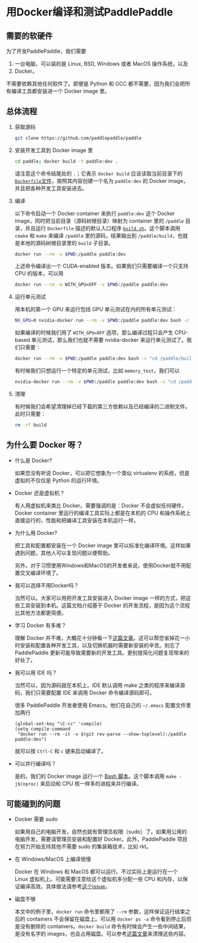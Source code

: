 # 用Docker编译和测试PaddlePaddle

## 需要的软硬件

为了开发PaddlePaddle，我们需要

1. 一台电脑，可以装的是 Linux, BSD, Windows 或者 MacOS 操作系统，以及
1. Docker。

不需要依赖其他任何软件了。即便是 Python 和 GCC 都不需要，因为我们会把所有编译工具都安装进一个 Docker image 里。

## 总体流程

1. 获取源码

   ```bash
   git clone https://github.com/paddlepaddle/paddle
   ```

2. 安装开发工具到 Docker image 里

   ```bash
   cd paddle; docker build -t paddle:dev .
   ```

   请注意这个命令结尾处的 `.`；它表示 `docker build` 应该读取当前目录下的 [`Dockerfile`文件](https://github.com/PaddlePaddle/Paddle/blob/develop/Dockerfile)，按照其内容创建一个名为 `paddle:dev` 的 Docker image，并且把各种开发工具安装进去。

3. 编译

   以下命令启动一个 Docker container 来执行 `paddle:dev` 这个 Docker image，同时把当前目录（源码树根目录）映射为 container 里的 `/paddle` 目录，并且运行 `Dockerfile` 描述的默认入口程序 [`build.sh`](https://github.com/PaddlePaddle/Paddle/blob/develop/paddle/scripts/docker/build.sh)。这个脚本调用 `cmake` 和 `make` 来编译 `/paddle` 里的源码，结果输出到 `/paddle/build`，也就是本地的源码树根目录里的 `build` 子目录。

   ```bash
   docker run --rm -v $PWD:/paddle paddle:dev
   ```

   上述命令编译出一个 CUDA-enabled 版本。如果我们只需要编译一个只支持 CPU 的版本，可以用

   ```bash
   docker run --rm -e WITH_GPU=OFF -v $PWD:/paddle paddle:dev
   ```

4. 运行单元测试

   用本机的第一个 GPU 来运行包括 GPU 单元测试在内的所有单元测试：

   ```bash
   NV_GPU=0 nvidia-docker run --rm -v $PWD:/paddle paddle:dev bash -c "cd /paddle/build; ctest"
   ```

   如果编译的时候我们用了 `WITH_GPU=OFF` 选项，那么编译过程只会产生 CPU-based 单元测试，那么我们也就不需要 nvidia-docker 来运行单元测试了。我们只需要：

   ```bash
   docker run --rm -v $PWD:/paddle paddle:dev bash -c "cd /paddle/build; ctest"
   ```

   有时候我们只想运行一个特定的单元测试，比如 `memory_test`，我们可以

   ```bash
   nvidia-docker run --rm -v $PWD:/paddle paddle:dev bash -c "cd /paddle/build; ctest -V -R memory_test"
   ```

5. 清理

   有时候我们会希望清理掉已经下载的第三方依赖以及已经编译的二进制文件。此时只需要：

   ```bash
   rm -rf build
   ```

## 为什么要 Docker 呀？

- 什么是 Docker?

  如果您没有听说 Docker，可以把它想象为一个类似 virtualenv 的系统，但是虚拟的不仅仅是 Python 的运行环境。

- Docker 还是虚拟机？

  有人用虚拟机来类比 Docker。需要强调的是：Docker 不会虚拟任何硬件，Docker container 里运行的编译工具实际上都是在本机的 CPU 和操作系统上直接运行的，性能和把编译工具安装在本机运行一样。

- 为什么用 Docker?

  把工具和配置都安装在一个 Docker image 里可以标准化编译环境。这样如果遇到问题，其他人可以复现问题以便帮助。

  另外，对于习惯使用Windows和MacOS的开发者来说，使用Docker就不用配置交叉编译环境了。

- 我可以选择不用Docker吗？

  当然可以。大家可以用把开发工具安装进入 Docker image 一样的方式，把这些工具安装到本机。这篇文档介绍基于 Docker 的开发流程，是因为这个流程比其他方法都更简便。

- 学习 Docker 有多难？

  理解 Docker 并不难，大概花十分钟看一下[这篇文章](https://zhuanlan.zhihu.com/p/19902938)。这可以帮您省掉花一小时安装和配置各种开发工具，以及切换机器时需要新安装的辛苦。别忘了 PaddlePaddle 更新可能导致需要新的开发工具。更别提简化问题复现带来的好处了。

- 我可以用 IDE 吗？

  当然可以，因为源码就在本机上。IDE 默认调用 make 之类的程序来编译源码，我们只需要配置 IDE 来调用 Docker 命令编译源码即可。

  很多 PaddlePaddle 开发者使用 Emacs。他们在自己的 `~/.emacs` 配置文件里加两行

  ```emacs
  (global-set-key "\C-cc" 'compile)
  (setq compile-command
   "docker run --rm -it -v $(git rev-parse --show-toplevel):/paddle paddle:dev")
  ```

  就可以按 `Ctrl-C` 和 `c` 键来启动编译了。

- 可以并行编译吗？

  是的。我们的 Docker image 运行一个 [Bash 脚本](https://github.com/PaddlePaddle/Paddle/blob/develop/paddle/scripts/docker/build.sh)。这个脚本调用 `make -j$(nproc)` 来启动和 CPU 核一样多的进程来并行编译。

## 可能碰到的问题

- Docker 需要 sudo

  如果用自己的电脑开发，自然也就有管理员权限（sudo）了。如果用公用的电脑开发，需要请管理员安装和配置好 Docker。此外，PaddlePaddle 项目在努力开始支持其他不需要 sudo 的集装箱技术，比如 rkt。

- 在 Windows/MacOS 上编译很慢

  Docker 在 Windows 和 MacOS 都可以运行。不过实际上是运行在一个 Linux 虚拟机上。可能需要注意给这个虚拟机多分配一些 CPU 和内存，以保证编译高效。具体做法请参考[这个issue](https://github.com/PaddlePaddle/Paddle/issues/627)。

- 磁盘不够

  本文中的例子里，`docker run` 命令里都用了 `--rm` 参数，这样保证运行结束之后的 containers 不会保留在磁盘上。可以用 `docker ps -a` 命令看到停止后但是没有删除的 containers。`docker build` 命令有时候会产生一些中间结果，是没有名字的 images，也会占用磁盘。可以参考[这篇文章](https://zaiste.net/posts/removing_docker_containers/)来清理这些内容。
